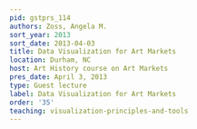 ```yaml
---
pid: gstprs_114
authors: Zoss, Angela M.
sort_year: 2013
sort_date: 2013-04-03
title: Data Visualization for Art Markets
location: Durham, NC
host: Art History course on Art Markets
pres_date: April 3, 2013
type: Guest lecture
label: Data Visualization for Art Markets
order: '35'
teaching: visualization-principles-and-tools
---
```


